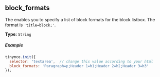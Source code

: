 ## block_formats

The enables you to specify a list of block formats for the block listbox. The format is `'title=block;'`.

**Type:** `String`

##### Example

```js
tinymce.init({
  selector: 'textarea',  // change this value according to your html
  block_formats: 'Paragraph=p;Header 1=h1;Header 2=h2;Header 3=h3'
});
```
